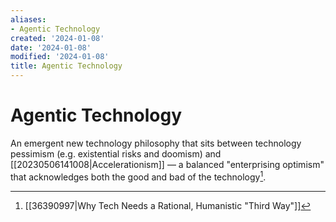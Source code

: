 ```yaml
---
aliases:
- Agentic Technology
created: '2024-01-08'
date: '2024-01-08'
modified: '2024-01-08'
title: Agentic Technology
---
```


# Agentic Technology

An emergent new technology philosophy that sits between technology pessimism (e.g. existential risks and doomism) and [[20230506141008|Accelerationism]] — a balanced "enterprising optimism" that acknowledges both the good and bad of the technology[^1].

[^1]: [[36390997|Why Tech Needs a Rational, Humanistic "Third Way"]]